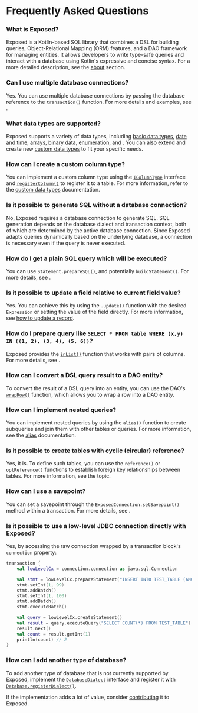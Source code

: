 # Frequently Asked Questions

### What is Exposed?

Exposed is a Kotlin-based SQL library that combines a DSL for building queries, Object-Relational Mapping (ORM) 
features, and a DAO framework for managing entities. It allows developers to write type-safe queries and interact 
with a database using Kotlin's expressive and concise syntax.
For a more detailed description, see the [about](About.topic) section.

### Can I use multiple database connections?

Yes. You can use multiple database connections by passing the database reference to the `transaction()` function.
For more details and examples, see [](Transactions.md#working-with-multiple-databases).

### What data types are supported?

Exposed supports a variety of data types, including [basic data types](Numeric-Boolean-String-Types.topic),
[date and time](Date-and-time-types.topic), [arrays](Array-types.topic), [binary data](Binary-types.topic),
[enumeration](Enumeration-types.topic), and [](JSON-And-JSONB-types.topic). You can also extend and create new
[custom data types](Custom-data-types.topic) to fit your specific needs.

### How can I create a custom column type?

You can implement a custom column type using the
[`IColumnType`](https://jetbrains.github.io/Exposed/api/exposed-core/org.jetbrains.exposed.v1.core/-i-column-type/index.html)
interface and
[`registerColumn()`](https://jetbrains.github.io/Exposed/api/exposed-core/org.jetbrains.exposed.v1.core/-table/register-column.html)
to register it to a table. For more information, refer to the [custom data types](Custom-data-types.topic) documentation.

### Is it possible to generate SQL without a database connection?

No, Exposed requires a database connection to generate SQL.
SQL generation depends on the database dialect and transaction context, both of which are determined by the active 
database connection. Since Exposed adapts queries dynamically based on the underlying database, a connection is
necessary even if the query is never executed.

### How do I get a plain SQL query which will be executed?

You can use `Statement.prepareSQL()`, and potentially `buildStatement()`. For more details, see [](DSL-Statement-Builder.md).

### Is it possible to update a field relative to current field value?

Yes. You can achieve this by using the `.update()` function with the desired `Expression` or setting the value of the field directly.
For more information, see [how to update a record](DSL-CRUD-operations.topic#update-record).

### How do I prepare query like `SELECT * FROM table WHERE (x,y) IN ((1, 2), (3, 4), (5, 6))`?

Exposed provides the
[`inList()`](https://jetbrains.github.io/Exposed/api/exposed-core/org.jetbrains.exposed.v1.core/-i-sql-expression-builder/in-list.html)
function that works with pairs of columns. For more details, see
[](DSL-Querying-data.topic#collection-condition-pairs-or-triples).

### How can I convert a DSL query result to a DAO entity?

To convert the result of a DSL query into an entity, you can use the DAO's
[`wrapRow()`](https://jetbrains.github.io/Exposed/api/exposed-dao/org.jetbrains.exposed.v1.dao/-entity-class/wrap-row.html)
function, which allows you to wrap a row into a DAO entity.

### How can I implement nested queries?

You can implement nested queries by using the `alias()` function to create subqueries and join them with other tables
or queries. For more information, see the [alias](DSL-Querying-data.topic#alias) documentation.

### Is it possible to create tables with cyclic (circular) reference?

Yes, it is. To define such tables, you can use the `reference()` or `optReference()` functions to establish foreign key 
relationships between tables. For more information, see the [](DAO-Relationships.topic) topic.

### How can I use a savepoint?

You can set a savepoint through the `ExposedConnection.setSavepoint()` method within a transaction. For more details,
see [](Transactions.md#using-savepoints).

### Is it possible to use a low-level JDBC connection directly with Exposed?

Yes, by accessing the raw connection wrapped by a transaction block's `connection` property:

```Kotlin
transaction {
    val lowLevelCx = connection.connection as java.sql.Connection

    val stmt = lowLevelCx.prepareStatement("INSERT INTO TEST_TABLE (AMOUNT) VALUES (?)")
    stmt.setInt(1, 99)
    stmt.addBatch()
    stmt.setInt(1, 100)
    stmt.addBatch()
    stmt.executeBatch()

    val query = lowLevelCx.createStatement()
    val result = query.executeQuery("SELECT COUNT(*) FROM TEST_TABLE")
    result.next()
    val count = result.getInt(1)
    println(count) // 2
}
```

### How can I add another type of database?

To add another type of database that is not currently supported by Exposed, implement the
[`DatabaseDialect`](https://jetbrains.github.io/Exposed/api/exposed-core/org.jetbrains.exposed.v1.core.vendors/-database-dialect/index.html)
interface and register it with
[`Database.registerDialect()`](https://jetbrains.github.io/Exposed/api/exposed-core/org.jetbrains.exposed.v1.core/-database/-companion/register-dialect.html).

If the implementation adds a lot of value, consider [contributing](Contributing.md) it to Exposed.
